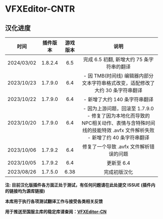# VFXEditor-CNTR

## 汉化进度

|    时间    | 插件版本 | 游戏版本 |                             说明                             |
| :--------: | :------: | :------: | :----------------------------------------------------------: |
| 2024/03/02 | 1.8.2.4  |   6.5    |          完成 6.5 初翻, 新增大约 75 条字符串的翻译           |
| 2023/10/23 | 1.7.9.0  |   6.4    | - 因 TMB(时间线) 编辑器内部分文本字符串格式改变，适配修改了大约 30 条字符串翻译 |
| 2023/10/22 | 1.7.9.0  |   6.4    |                - 新增了大约 140 条字符串翻译                 |
| 2023/10/20 | 1.7.9.0  |   6.4    | - 因为上游问题，回滚至 1.7.9.0<br/>- 修复了因为本地化而导致的 NPC相关动作、表情与含特殊时间线的技能特效 .avfx 文件解析失败<br/>- 新增了约 40 条字符串翻译 |
| 2023/10/06 | 1.7.9.2  |   6.4    |           修复了一个导致 .avfx 文件解析错误的问题            |
| 2023/10/05 | 1.7.9.2  |   6.4    |                          更新至 6.4                          |
| 2023/08/26 | 1.7.5.0  |   6.38   |                         完成初版汉化                         |

**注: 目前汉化版插件各方面正处于测试，有任何问题请在此处提交 ISSUE (插件内的链接均为源库链接)**

**本库用于执行各项测试翻译工作与接受各类相关反馈**

**用于推送至国服主库的稳定库请查阅：[VFXEditor-CN](https://github.com/AtmoOmen/VFXEditor-CN)**
